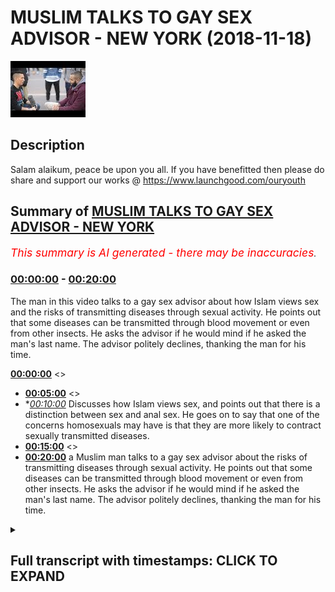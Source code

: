 # MUSLIM TALKS TO GAY SEX ADVISOR - NEW YORK (2018-11-18)

![alt MUSLIM TALKS TO GAY SEX ADVISOR - NEW YORK](KLdjHNGf9XM.jpg "MUSLIM TALKS TO GAY SEX ADVISOR - NEW YORK")

## Description

Salam alaikum, peace be upon you all. If you have benefitted then please do share and support our works @ https://www.launchgood.com/ouryouth

## Summary of [MUSLIM TALKS TO GAY SEX ADVISOR - NEW YORK](https://www.youtube.com/watch?v=KLdjHNGf9XM)


*<span style="color:red; font-size:125%">This summary is AI generated - there may be inaccuracies</span>. [](/)*

### [00:00:00](https://www.youtube.com/watch?v=KLdjHNGf9XM&t=0) - [00:20:00](https://www.youtube.com/watch?v=KLdjHNGf9XM&t=1200)

The man in this video talks to a gay sex advisor about how Islam views sex and the risks of transmitting diseases through sexual activity. He points out that some diseases can be transmitted through blood movement or even from other insects. He asks the advisor if he would mind if he asked the man's last name. The advisor politely declines, thanking the man for his time.

**[00:00:00](https://www.youtube.com/watch?v=KLdjHNGf9XM&t=0)** <>
* **[00:05:00](https://www.youtube.com/watch?v=KLdjHNGf9XM&t=300)** <>
* **[00:10:00](https://www.youtube.com/watch?v=KLdjHNGf9XM&t=600)* Discusses how Islam views sex, and points out that there is a distinction between sex and anal sex. He goes on to say that one of the concerns homosexuals may have is that they are more likely to contract sexually transmitted diseases.
* **[00:15:00](https://www.youtube.com/watch?v=KLdjHNGf9XM&t=900)** <>
* **[00:20:00](https://www.youtube.com/watch?v=KLdjHNGf9XM&t=1200)**  a Muslim man talks to a gay sex advisor about the risks of transmitting diseases through sexual activity. He points out that some diseases can be transmitted through blood movement or even from other insects. He asks the advisor if he would mind if he asked the man's last name. The advisor politely declines, thanking the man for his time.

<details><summary><h2>Full transcript with timestamps: CLICK TO EXPAND</h2></summary>

[0:00:11](https://youtu.be/KLdjHNGf9XM?t=11) you're ready  
[0:00:15](https://youtu.be/KLdjHNGf9XM?t=15) jacket he's going to a crisis you can  
[0:00:25](https://youtu.be/KLdjHNGf9XM?t=25) change much closer possibly changes  
[0:00:27](https://youtu.be/KLdjHNGf9XM?t=27) around  
[0:00:37](https://youtu.be/KLdjHNGf9XM?t=37) you know I questions everything from  
[0:00:39](https://youtu.be/KLdjHNGf9XM?t=39) Instagram  
[0:00:43](https://youtu.be/KLdjHNGf9XM?t=43) you're dealing with everything what are  
[0:00:45](https://youtu.be/KLdjHNGf9XM?t=45) okay let me ask you a question what  
[0:00:47](https://youtu.be/KLdjHNGf9XM?t=47) other like let's say the most common  
[0:00:49](https://youtu.be/KLdjHNGf9XM?t=49) problems your ear face as well as to the  
[0:00:52](https://youtu.be/KLdjHNGf9XM?t=52) issues that you use societal issues that  
[0:00:54](https://youtu.be/KLdjHNGf9XM?t=54) you keep like I keep coming up say you  
[0:01:02](https://youtu.be/KLdjHNGf9XM?t=62) know boil it down to the VFD I would say  
[0:01:04](https://youtu.be/KLdjHNGf9XM?t=64) people are not trusting their instincts  
[0:01:17](https://youtu.be/KLdjHNGf9XM?t=77) what do you mean by that can you give me  
[0:01:43](https://youtu.be/KLdjHNGf9XM?t=103) like more like a case study so you're  
[0:01:44](https://youtu.be/KLdjHNGf9XM?t=104) saying people are maybe they're not  
[0:01:45](https://youtu.be/KLdjHNGf9XM?t=105) aware or they're not confident in  
[0:01:47](https://youtu.be/KLdjHNGf9XM?t=107) themselves or what is it exactly they're  
[0:01:48](https://youtu.be/KLdjHNGf9XM?t=108) being told by multiple sources that what  
[0:01:50](https://youtu.be/KLdjHNGf9XM?t=110) have been one of our  
[0:01:58](https://youtu.be/KLdjHNGf9XM?t=118) challenges that people tell us our  
[0:02:01](https://youtu.be/KLdjHNGf9XM?t=121) supposed to be about sex for our bodies  
[0:02:04](https://youtu.be/KLdjHNGf9XM?t=124) okay  
[0:02:07](https://youtu.be/KLdjHNGf9XM?t=127) feel and we quickly believe that at age  
[0:02:10](https://youtu.be/KLdjHNGf9XM?t=130) 3 or 4 or 5 or 15 or 30  
[0:02:14](https://youtu.be/KLdjHNGf9XM?t=134) and it's hard to shake that so you might  
[0:02:16](https://youtu.be/KLdjHNGf9XM?t=136) have an instinct like I just want to  
[0:02:19](https://youtu.be/KLdjHNGf9XM?t=139) masturbate and that might be your thing  
[0:02:24](https://youtu.be/KLdjHNGf9XM?t=144) you should also be wanting to get  
[0:02:26](https://youtu.be/KLdjHNGf9XM?t=146) married to this type of person and we  
[0:02:28](https://youtu.be/KLdjHNGf9XM?t=148) having this type of sex with them and  
[0:02:30](https://youtu.be/KLdjHNGf9XM?t=150) once a week what spice a week but you  
[0:02:31](https://youtu.be/KLdjHNGf9XM?t=151) might be thinking I just want to it  
[0:02:33](https://youtu.be/KLdjHNGf9XM?t=153) whatever maybe you have your own beliefs  
[0:02:36](https://youtu.be/KLdjHNGf9XM?t=156) about what works for you is pornography  
[0:02:38](https://youtu.be/KLdjHNGf9XM?t=158) a big theme here in your work because is  
[0:02:41](https://youtu.be/KLdjHNGf9XM?t=161) it not so people certainly use doesn't  
[0:02:47](https://youtu.be/KLdjHNGf9XM?t=167) come out and but I think that usually  
[0:02:49](https://youtu.be/KLdjHNGf9XM?t=169) people have more questions around  
[0:02:51](https://youtu.be/KLdjHNGf9XM?t=171) interpersonal and Orin is usually not  
[0:02:56](https://youtu.be/KLdjHNGf9XM?t=176) into personal it born is in some way  
[0:02:59](https://youtu.be/KLdjHNGf9XM?t=179) interpersonal it's more the  
[0:03:00](https://youtu.be/KLdjHNGf9XM?t=180) interpersonal reaction where someone's  
[0:03:01](https://youtu.be/KLdjHNGf9XM?t=181) yeah  
[0:03:03](https://youtu.be/KLdjHNGf9XM?t=183) coming up against what if I ask you a  
[0:03:07](https://youtu.be/KLdjHNGf9XM?t=187) question do you find that there's a in  
[0:03:10](https://youtu.be/KLdjHNGf9XM?t=190) terms of males and females age groups  
[0:03:12](https://youtu.be/KLdjHNGf9XM?t=192) different demographics who seems to be  
[0:03:16](https://youtu.be/KLdjHNGf9XM?t=196) like let's say for example tense exhibit  
[0:03:18](https://youtu.be/KLdjHNGf9XM?t=198) than most insecurities or problems or  
[0:03:20](https://youtu.be/KLdjHNGf9XM?t=200) comments are there any specific classes  
[0:03:24](https://youtu.be/KLdjHNGf9XM?t=204) of people that you can say okay these  
[0:03:25](https://youtu.be/KLdjHNGf9XM?t=205) individuals keep coming up to think  
[0:03:34](https://youtu.be/KLdjHNGf9XM?t=214) about their sexuality or their gender or  
[0:03:36](https://youtu.be/KLdjHNGf9XM?t=216) their sexual expression or gender  
[0:03:38](https://youtu.be/KLdjHNGf9XM?t=218) identity yeah  
[0:03:43](https://youtu.be/KLdjHNGf9XM?t=223) theyõre we don't have  
[0:03:45](https://youtu.be/KLdjHNGf9XM?t=225) talking about but they have been dealing  
[0:03:48](https://youtu.be/KLdjHNGf9XM?t=228) with the front and center and sort of  
[0:03:49](https://youtu.be/KLdjHNGf9XM?t=229) being balanced  
[0:03:50](https://youtu.be/KLdjHNGf9XM?t=230) fivesome all around it  
[0:03:52](https://youtu.be/KLdjHNGf9XM?t=232) so in a lot of ways are people who are  
[0:03:54](https://youtu.be/KLdjHNGf9XM?t=234) queer or gender non-conforming or  
[0:03:57](https://youtu.be/KLdjHNGf9XM?t=237) transgender a lot of ways we regularly  
[0:04:04](https://youtu.be/KLdjHNGf9XM?t=244) challenge from family and other folks in  
[0:04:07](https://youtu.be/KLdjHNGf9XM?t=247) the world  
[0:04:09](https://youtu.be/KLdjHNGf9XM?t=249) challenged ourselves but that said I  
[0:04:13](https://youtu.be/KLdjHNGf9XM?t=253) really feel like one of the  
[0:04:15](https://youtu.be/KLdjHNGf9XM?t=255) misconceptions is that  
[0:04:18](https://youtu.be/KLdjHNGf9XM?t=258) different genders are extremely  
[0:04:19](https://youtu.be/KLdjHNGf9XM?t=259) different  
[0:04:22](https://youtu.be/KLdjHNGf9XM?t=262) research my stuff so there are tons of  
[0:04:28](https://youtu.be/KLdjHNGf9XM?t=268) I'm in you know  
[0:04:33](https://youtu.be/KLdjHNGf9XM?t=273) what kind of things today I mean you  
[0:04:35](https://youtu.be/KLdjHNGf9XM?t=275) talked about for example homosexual  
[0:04:37](https://youtu.be/KLdjHNGf9XM?t=277) community right are the challenges faced  
[0:04:39](https://youtu.be/KLdjHNGf9XM?t=279) by the homosexual community different  
[0:04:42](https://youtu.be/KLdjHNGf9XM?t=282) from those faced by straight people for  
[0:04:45](https://youtu.be/KLdjHNGf9XM?t=285) example what kind of challenge what are  
[0:04:46](https://youtu.be/KLdjHNGf9XM?t=286) the differences similarities in  
[0:04:47](https://youtu.be/KLdjHNGf9XM?t=287) differences between the two committees  
[0:04:52](https://youtu.be/KLdjHNGf9XM?t=292) but in other words there is not right so  
[0:04:55](https://youtu.be/KLdjHNGf9XM?t=295) everyone is dealing not everyone many  
[0:04:57](https://youtu.be/KLdjHNGf9XM?t=297) people are dealing with the nice thing  
[0:05:01](https://youtu.be/KLdjHNGf9XM?t=301) is that is that big theme then social me  
[0:05:04](https://youtu.be/KLdjHNGf9XM?t=304) is that something which I wouldn't even  
[0:05:06](https://youtu.be/KLdjHNGf9XM?t=306) say no okay as an example of I okay so  
[0:05:12](https://youtu.be/KLdjHNGf9XM?t=312) people regardless into sexual  
[0:05:14](https://youtu.be/KLdjHNGf9XM?t=314) orientation yes  
[0:05:17](https://youtu.be/KLdjHNGf9XM?t=317) you know we're dealing with similar  
[0:05:18](https://youtu.be/KLdjHNGf9XM?t=318) things sometimes the overal are straight  
[0:05:21](https://youtu.be/KLdjHNGf9XM?t=321) maybe we are dealing with you know  
[0:05:23](https://youtu.be/KLdjHNGf9XM?t=323) feeling like they can experiment less  
[0:05:24](https://youtu.be/KLdjHNGf9XM?t=324) sexually we're  
[0:05:27](https://youtu.be/KLdjHNGf9XM?t=327) are given in some regards people want  
[0:05:31](https://youtu.be/KLdjHNGf9XM?t=331) permission around being more exploratory  
[0:05:34](https://youtu.be/KLdjHNGf9XM?t=334) I was out of thought started to deject I  
[0:05:36](https://youtu.be/KLdjHNGf9XM?t=336) mean just for a simple biological  
[0:05:39](https://youtu.be/KLdjHNGf9XM?t=339) perspective that would not be the case  
[0:05:41](https://youtu.be/KLdjHNGf9XM?t=341) in the sense that obviously a man and a  
[0:05:43](https://youtu.be/KLdjHNGf9XM?t=343) man can't do as much as a man and a  
[0:05:45](https://youtu.be/KLdjHNGf9XM?t=345) woman can do I mean just by virtue of  
[0:05:50](https://youtu.be/KLdjHNGf9XM?t=350) the fact that there's more  
[0:05:52](https://youtu.be/KLdjHNGf9XM?t=352) I mean there are differentiated entry  
[0:05:54](https://youtu.be/KLdjHNGf9XM?t=354) point alike it's not right I mean I I'd  
[0:06:03](https://youtu.be/KLdjHNGf9XM?t=363) see it under present differently  
[0:06:07](https://youtu.be/KLdjHNGf9XM?t=367) you see it this way yeah you know if  
[0:06:10](https://youtu.be/KLdjHNGf9XM?t=370) because if sex is more than in this  
[0:06:13](https://youtu.be/KLdjHNGf9XM?t=373) invention or canal or a penis and anus  
[0:06:15](https://youtu.be/KLdjHNGf9XM?t=375) or penis and throat or whatever baby  
[0:06:17](https://youtu.be/KLdjHNGf9XM?t=377) right or because people are sexual and  
[0:06:22](https://youtu.be/KLdjHNGf9XM?t=382) soon  
[0:06:23](https://youtu.be/KLdjHNGf9XM?t=383) for example two people looking at the  
[0:06:26](https://youtu.be/KLdjHNGf9XM?t=386) same computer screen  
[0:06:28](https://youtu.be/KLdjHNGf9XM?t=388) would you consider that sex if they  
[0:06:30](https://youtu.be/KLdjHNGf9XM?t=390) masturbate into the same computer screen  
[0:06:32](https://youtu.be/KLdjHNGf9XM?t=392) if they want to cause sex that's better  
[0:06:34](https://youtu.be/KLdjHNGf9XM?t=394) okay so how would you define things well  
[0:06:38](https://youtu.be/KLdjHNGf9XM?t=398) so sex is a complicated word because it  
[0:06:40](https://youtu.be/KLdjHNGf9XM?t=400) has different meanings in terms of  
[0:06:43](https://youtu.be/KLdjHNGf9XM?t=403) characteristics okay and then there are  
[0:06:44](https://youtu.be/KLdjHNGf9XM?t=404) things that people do that are sexual  
[0:06:46](https://youtu.be/KLdjHNGf9XM?t=406) with each other that people may consider  
[0:06:48](https://youtu.be/KLdjHNGf9XM?t=408) sex people making solo sex or  
[0:06:50](https://youtu.be/KLdjHNGf9XM?t=410) masturbation sex I like to really let  
[0:06:52](https://youtu.be/KLdjHNGf9XM?t=412) people make those  
[0:06:54](https://youtu.be/KLdjHNGf9XM?t=414) quite possible this yourself you quite  
[0:06:57](https://youtu.be/KLdjHNGf9XM?t=417) postmodernist i know he you think  
[0:06:59](https://youtu.be/KLdjHNGf9XM?t=419) outside the box in a sense yeah I liked  
[0:07:02](https://youtu.be/KLdjHNGf9XM?t=422) it I just noticed that as I said one of  
[0:07:07](https://youtu.be/KLdjHNGf9XM?t=427) the biggest issues that I see  
[0:07:09](https://youtu.be/KLdjHNGf9XM?t=429) scripts are some ways to be sexually and  
[0:07:12](https://youtu.be/KLdjHNGf9XM?t=432) I don't yeah if I  
[0:07:15](https://youtu.be/KLdjHNGf9XM?t=435) you know suggesting that somebody really  
[0:07:18](https://youtu.be/KLdjHNGf9XM?t=438) should I mean there must be prominent  
[0:07:21](https://youtu.be/KLdjHNGf9XM?t=441) that you put in place I mean how would  
[0:07:23](https://youtu.be/KLdjHNGf9XM?t=443) you feel about be Kelly for example  
[0:07:25](https://youtu.be/KLdjHNGf9XM?t=445) questions so you'll notice if you study  
[0:07:28](https://youtu.be/KLdjHNGf9XM?t=448) is really taboo topics right you know  
[0:07:32](https://youtu.be/KLdjHNGf9XM?t=452) things that we this is a true der in the  
[0:07:39](https://youtu.be/KLdjHNGf9XM?t=459) u.s. there are some states which allow  
[0:07:41](https://youtu.be/KLdjHNGf9XM?t=461) this jelly study or even if you just  
[0:07:50](https://youtu.be/KLdjHNGf9XM?t=470) look at twenty eighteen persistent on  
[0:07:51](https://youtu.be/KLdjHNGf9XM?t=471) each hand yes  
[0:07:55](https://youtu.be/KLdjHNGf9XM?t=475) not yet fortunately a lot of people  
[0:07:59](https://youtu.be/KLdjHNGf9XM?t=479) that were trending towards greater  
[0:08:01](https://youtu.be/KLdjHNGf9XM?t=481) conscious actions so in that sense you  
[0:08:04](https://youtu.be/KLdjHNGf9XM?t=484) know one of the  
[0:08:07](https://youtu.be/KLdjHNGf9XM?t=487) at least his consent  
[0:08:10](https://youtu.be/KLdjHNGf9XM?t=490) about nonhumans living being  
[0:08:15](https://youtu.be/KLdjHNGf9XM?t=495) instead of non yeah what's your view on  
[0:08:17](https://youtu.be/KLdjHNGf9XM?t=497) that well one of the things among others  
[0:08:20](https://youtu.be/KLdjHNGf9XM?t=500) that we often talk about is  
[0:08:26](https://youtu.be/KLdjHNGf9XM?t=506) not some  
[0:08:28](https://youtu.be/KLdjHNGf9XM?t=508) with nonhumans here  
[0:08:30](https://youtu.be/KLdjHNGf9XM?t=510) [Music]  
[0:08:35](https://youtu.be/KLdjHNGf9XM?t=515) it does come up and it comes up a lot  
[0:08:37](https://youtu.be/KLdjHNGf9XM?t=517) does it really so what what kind of  
[0:08:38](https://youtu.be/KLdjHNGf9XM?t=518) countries does it come up in come that's  
[0:08:39](https://youtu.be/KLdjHNGf9XM?t=519) quite well I usually might like to not  
[0:08:41](https://youtu.be/KLdjHNGf9XM?t=521) name certain countries okay about which  
[0:08:44](https://youtu.be/KLdjHNGf9XM?t=524) countries nope / yeah maybe Neil he  
[0:08:50](https://youtu.be/KLdjHNGf9XM?t=530) wants to know I mean you know I would  
[0:08:54](https://youtu.be/KLdjHNGf9XM?t=534) say if we were you know the cameras were  
[0:08:55](https://youtu.be/KLdjHNGf9XM?t=535) near what not I would but I just like my  
[0:08:57](https://youtu.be/KLdjHNGf9XM?t=537) I understand you don't incite anything  
[0:09:00](https://youtu.be/KLdjHNGf9XM?t=540) yeah yeah yeah no no problem  
[0:09:03](https://youtu.be/KLdjHNGf9XM?t=543) yeah yeah it comes up this is this is  
[0:09:08](https://youtu.be/KLdjHNGf9XM?t=548) the thing this is the question like for  
[0:09:12](https://youtu.be/KLdjHNGf9XM?t=552) my paradigm choose do you have a  
[0:09:15](https://youtu.be/KLdjHNGf9XM?t=555) question because I know it's obvious I'm  
[0:09:17](https://youtu.be/KLdjHNGf9XM?t=557) a Muslim right I'm a believer of  
[0:09:19](https://youtu.be/KLdjHNGf9XM?t=559) scripture scripture list if you like  
[0:09:20](https://youtu.be/KLdjHNGf9XM?t=560) traditionalist and it's not just Muslims  
[0:09:22](https://youtu.be/KLdjHNGf9XM?t=562) that have parameters that are finally  
[0:09:25](https://youtu.be/KLdjHNGf9XM?t=565) all very much defined by Scriptures it's  
[0:09:28](https://youtu.be/KLdjHNGf9XM?t=568) also Christian Jews all sort of  
[0:09:30](https://youtu.be/KLdjHNGf9XM?t=570) different like you were talking about  
[0:09:31](https://youtu.be/KLdjHNGf9XM?t=571) kind of I think you applied it in some  
[0:09:32](https://youtu.be/KLdjHNGf9XM?t=572) of what you were saying so obviously for  
[0:09:34](https://youtu.be/KLdjHNGf9XM?t=574) us it's a matter of looking at the text  
[0:09:36](https://youtu.be/KLdjHNGf9XM?t=576) and seeing okay well this is in  
[0:09:38](https://youtu.be/KLdjHNGf9XM?t=578) accordance with God's will and it isn't  
[0:09:40](https://youtu.be/KLdjHNGf9XM?t=580) according to protocol so it's very much  
[0:09:41](https://youtu.be/KLdjHNGf9XM?t=581) divine command theory if you like you  
[0:09:43](https://youtu.be/KLdjHNGf9XM?t=583) know you believe that the authority goes  
[0:09:45](https://youtu.be/KLdjHNGf9XM?t=585) to the text and therefore  
[0:09:46](https://youtu.be/KLdjHNGf9XM?t=586) we act in accordance to it right so it's  
[0:09:49](https://youtu.be/KLdjHNGf9XM?t=589) much more rigid if you like it's these  
[0:09:51](https://youtu.be/KLdjHNGf9XM?t=591) are the parameters right you can't go  
[0:09:53](https://youtu.be/KLdjHNGf9XM?t=593) for for example homosexuality and Islam  
[0:09:55](https://youtu.be/KLdjHNGf9XM?t=595) is not permissible you know obviously  
[0:09:58](https://youtu.be/KLdjHNGf9XM?t=598) Judaism in Australia it's not  
[0:10:00](https://youtu.be/KLdjHNGf9XM?t=600) permissible you can't have sex with  
[0:10:01](https://youtu.be/KLdjHNGf9XM?t=601) another man or a woman having sex with  
[0:10:05](https://youtu.be/KLdjHNGf9XM?t=605) another woman in fact  
[0:10:06](https://youtu.be/KLdjHNGf9XM?t=606) Islam wouldn't define a woman you know a  
[0:10:10](https://youtu.be/KLdjHNGf9XM?t=610) pleasure in another woman has even sex  
[0:10:12](https://youtu.be/KLdjHNGf9XM?t=612) frankly right because because we this  
[0:10:14](https://youtu.be/KLdjHNGf9XM?t=614) there's very key definitions for  
[0:10:17](https://youtu.be/KLdjHNGf9XM?t=617) instance sex would be seen as either  
[0:10:20](https://youtu.be/KLdjHNGf9XM?t=620) penetration from a vagina in a Varnado  
[0:10:23](https://youtu.be/KLdjHNGf9XM?t=623) sense all analysis these two things  
[0:10:25](https://youtu.be/KLdjHNGf9XM?t=625) would be  
[0:10:26](https://youtu.be/KLdjHNGf9XM?t=626) as a section Islam that wouldn't be seen  
[0:10:30](https://youtu.be/KLdjHNGf9XM?t=630) as sex enough would not it's something  
[0:10:34](https://youtu.be/KLdjHNGf9XM?t=634) extra something else but it's not sex in  
[0:10:37](https://youtu.be/KLdjHNGf9XM?t=637) the in the in the scripture in a strict  
[0:10:40](https://youtu.be/KLdjHNGf9XM?t=640) scriptural sense so yeah so from that  
[0:10:44](https://youtu.be/KLdjHNGf9XM?t=644) perspective we have very strict  
[0:10:46](https://youtu.be/KLdjHNGf9XM?t=646) guidelines and things like that but it  
[0:10:49](https://youtu.be/KLdjHNGf9XM?t=649) always but it is a no sex is not allowed  
[0:10:51](https://youtu.be/KLdjHNGf9XM?t=651) in Islam quite it's considered sex yeah  
[0:10:54](https://youtu.be/KLdjHNGf9XM?t=654) just sorry thank you for the  
[0:10:56](https://youtu.be/KLdjHNGf9XM?t=656) clarification it's not allowed whether  
[0:10:58](https://youtu.be/KLdjHNGf9XM?t=658) it's from man to man or man to woman by  
[0:11:00](https://youtu.be/KLdjHNGf9XM?t=660) a woman  
[0:11:02](https://youtu.be/KLdjHNGf9XM?t=662) now lesson won't remember that's not  
[0:11:04](https://youtu.be/KLdjHNGf9XM?t=664) what's the wrath that's very possible  
[0:11:05](https://youtu.be/KLdjHNGf9XM?t=665) happens all the time actually it's  
[0:11:07](https://youtu.be/KLdjHNGf9XM?t=667) actually I'm saying that in a lot of  
[0:11:10](https://youtu.be/KLdjHNGf9XM?t=670) those sex shops here it's one of the  
[0:11:12](https://youtu.be/KLdjHNGf9XM?t=672) most common classes that we teach about  
[0:11:15](https://youtu.be/KLdjHNGf9XM?t=675) golf  
[0:11:16](https://youtu.be/KLdjHNGf9XM?t=676) so women having anal sex with men  
[0:11:20](https://youtu.be/KLdjHNGf9XM?t=680) Bhavana t monster it's a bit unusual it  
[0:11:23](https://youtu.be/KLdjHNGf9XM?t=683) doesn't undermine lesbianism in a sense  
[0:11:25](https://youtu.be/KLdjHNGf9XM?t=685) right because if a woman is strapping on  
[0:11:27](https://youtu.be/KLdjHNGf9XM?t=687) sorry to say why she's doing that then  
[0:11:32](https://youtu.be/KLdjHNGf9XM?t=692) it doesn't that kind of in a sense under  
[0:11:34](https://youtu.be/KLdjHNGf9XM?t=694) - sexual lesbian at least like because  
[0:11:36](https://youtu.be/KLdjHNGf9XM?t=696) sexual lesbians do lashes you know kind  
[0:11:39](https://youtu.be/KLdjHNGf9XM?t=699) of being attracted to the female organs  
[0:11:42](https://youtu.be/KLdjHNGf9XM?t=702) in a post office even to male sexual  
[0:11:44](https://youtu.be/KLdjHNGf9XM?t=704) things but if you're if you're trying to  
[0:11:46](https://youtu.be/KLdjHNGf9XM?t=706) emulate no sexual organs and it would  
[0:11:48](https://youtu.be/KLdjHNGf9XM?t=708) kind of in price on how that you're  
[0:11:50](https://youtu.be/KLdjHNGf9XM?t=710) sexually attracted to them so maybe that  
[0:11:52](https://youtu.be/KLdjHNGf9XM?t=712) women that do that shouldn't they be  
[0:11:54](https://youtu.be/KLdjHNGf9XM?t=714) accused of some kind of bisexual that  
[0:11:56](https://youtu.be/KLdjHNGf9XM?t=716) way refusing it is it not it's not  
[0:11:58](https://youtu.be/KLdjHNGf9XM?t=718) viewable into available  
[0:12:09](https://youtu.be/KLdjHNGf9XM?t=729) I've been somewhere that the shape of a  
[0:12:11](https://youtu.be/KLdjHNGf9XM?t=731) penis there's a lot of you know I think  
[0:12:17](https://youtu.be/KLdjHNGf9XM?t=737) maybe assumptions and it built into that  
[0:12:19](https://youtu.be/KLdjHNGf9XM?t=739) and so what's your view on here's the  
[0:12:22](https://youtu.be/KLdjHNGf9XM?t=742) thing right anus has a gang of nerve  
[0:12:25](https://youtu.be/KLdjHNGf9XM?t=745) endings okay and so the [ __ ] me off  
[0:12:30](https://youtu.be/KLdjHNGf9XM?t=750) right the anus is a sensitive area  
[0:12:37](https://youtu.be/KLdjHNGf9XM?t=757) other people breaking so whether good  
[0:12:40](https://youtu.be/KLdjHNGf9XM?t=760) so another partner a partner who's male  
[0:12:45](https://youtu.be/KLdjHNGf9XM?t=765) transgender a person it's a partner who  
[0:12:47](https://youtu.be/KLdjHNGf9XM?t=767) they can't see and they don't know it's  
[0:12:49](https://youtu.be/KLdjHNGf9XM?t=769) a severe and woman are transgender  
[0:12:51](https://youtu.be/KLdjHNGf9XM?t=771) person stimulating my anus their anus  
[0:12:55](https://youtu.be/KLdjHNGf9XM?t=775) you can also question and this is  
[0:12:58](https://youtu.be/KLdjHNGf9XM?t=778) because I was looking at some reports  
[0:13:00](https://youtu.be/KLdjHNGf9XM?t=780) you useful for the UN is no so I was  
[0:13:03](https://youtu.be/KLdjHNGf9XM?t=783) looking at some report from the World  
[0:13:04](https://youtu.be/KLdjHNGf9XM?t=784) Health Organization and also we've got  
[0:13:07](https://youtu.be/KLdjHNGf9XM?t=787) in the UK cuz I'm from the UK probably  
[0:13:08](https://youtu.be/KLdjHNGf9XM?t=788) together Maxim right we've got some  
[0:13:11](https://youtu.be/KLdjHNGf9XM?t=791) reports written by the NHS acceptor and  
[0:13:14](https://youtu.be/KLdjHNGf9XM?t=794) what seems to be a common thing that is  
[0:13:16](https://youtu.be/KLdjHNGf9XM?t=796) said and we're not saying that  
[0:13:18](https://youtu.be/KLdjHNGf9XM?t=798) correlation equals causation any of that  
[0:13:19](https://youtu.be/KLdjHNGf9XM?t=799) but we're saying that one thing which is  
[0:13:21](https://youtu.be/KLdjHNGf9XM?t=801) commonly said about homosexuals they  
[0:13:23](https://youtu.be/KLdjHNGf9XM?t=803) they have a higher propensity to  
[0:13:27](https://youtu.be/KLdjHNGf9XM?t=807) sexually transmitted diseases in fact  
[0:13:29](https://youtu.be/KLdjHNGf9XM?t=809) there's some like the wh old since it's  
[0:13:31](https://youtu.be/KLdjHNGf9XM?t=811) like 13 times more likely to contract  
[0:13:33](https://youtu.be/KLdjHNGf9XM?t=813) aid 13 times more likely to contract  
[0:13:35](https://youtu.be/KLdjHNGf9XM?t=815) gonorrhea or whatever it may be right so  
[0:13:39](https://youtu.be/KLdjHNGf9XM?t=819) I guess what I'm asking is if we're if  
[0:13:42](https://youtu.be/KLdjHNGf9XM?t=822) we're doing the social analysis here of  
[0:13:44](https://youtu.be/KLdjHNGf9XM?t=824) of homosexual type sex or anal sex not  
[0:13:49](https://youtu.be/KLdjHNGf9XM?t=829) even just a man and a man to be a man a  
[0:13:50](https://youtu.be/KLdjHNGf9XM?t=830) woman even if we don't you know sex or  
[0:13:55](https://youtu.be/KLdjHNGf9XM?t=835) I'm calling I'm calling an anal sex for  
[0:13:58](https://youtu.be/KLdjHNGf9XM?t=838) now yeah but also specifically because  
[0:14:00](https://youtu.be/KLdjHNGf9XM?t=840) all statistics are specified from  
[0:14:02](https://youtu.be/KLdjHNGf9XM?t=842) sexuals right ok so those 2 to 6 times  
[0:14:06](https://youtu.be/KLdjHNGf9XM?t=846) just McCrory there's not about anal sex  
[0:14:08](https://youtu.be/KLdjHNGf9XM?t=848) about homosexuals yeah so could there be  
[0:14:11](https://youtu.be/KLdjHNGf9XM?t=851) a case that homosexual sex if we're  
[0:14:15](https://youtu.be/KLdjHNGf9XM?t=855) looking at a kind of an aggregate of  
[0:14:16](https://youtu.be/KLdjHNGf9XM?t=856) social pros and cons could be more  
[0:14:21](https://youtu.be/KLdjHNGf9XM?t=861) harmful than is producer but he just  
[0:14:36](https://youtu.be/KLdjHNGf9XM?t=876) won't face any sex this point of  
[0:14:38](https://youtu.be/KLdjHNGf9XM?t=878) homosexuals having more likelihood of  
[0:14:40](https://youtu.be/KLdjHNGf9XM?t=880) you see contracting those diseases is  
[0:14:44](https://youtu.be/KLdjHNGf9XM?t=884) that is that concern for it within  
[0:14:46](https://youtu.be/KLdjHNGf9XM?t=886) homosexual circles or  
[0:14:53](https://youtu.be/KLdjHNGf9XM?t=893) so yes I think that one of the things  
[0:14:55](https://youtu.be/KLdjHNGf9XM?t=895) that would be beneficial is to just  
[0:14:58](https://youtu.be/KLdjHNGf9XM?t=898) broaden our understanding of sex so  
[0:15:01](https://youtu.be/KLdjHNGf9XM?t=901) there's  
[0:15:01](https://youtu.be/KLdjHNGf9XM?t=901) hey sex is not homosexual sex there are  
[0:15:05](https://youtu.be/KLdjHNGf9XM?t=905) people who get together and do things  
[0:15:07](https://youtu.be/KLdjHNGf9XM?t=907) with their bodies that may  
[0:15:10](https://youtu.be/KLdjHNGf9XM?t=910) so there's not one type of  
[0:15:14](https://youtu.be/KLdjHNGf9XM?t=914) it's just people just proteins with  
[0:15:16](https://youtu.be/KLdjHNGf9XM?t=916) their bodies I feel good or that maybe  
[0:15:18](https://youtu.be/KLdjHNGf9XM?t=918) build  
[0:15:20](https://youtu.be/KLdjHNGf9XM?t=920) right  
[0:15:23](https://youtu.be/KLdjHNGf9XM?t=923) I guess your question is is when things  
[0:15:27](https://youtu.be/KLdjHNGf9XM?t=927) happen to certain communities are they  
[0:15:28](https://youtu.be/KLdjHNGf9XM?t=928) concerning  
[0:15:30](https://youtu.be/KLdjHNGf9XM?t=930) yeah I mean let's be frank I mean all  
[0:15:33](https://youtu.be/KLdjHNGf9XM?t=933) communities have to be somewhat  
[0:15:34](https://youtu.be/KLdjHNGf9XM?t=934) introspective right in the sense that  
[0:15:37](https://youtu.be/KLdjHNGf9XM?t=937) for example if there are diseases  
[0:15:40](https://youtu.be/KLdjHNGf9XM?t=940) related to certain race groups I don't  
[0:15:42](https://youtu.be/KLdjHNGf9XM?t=942) think it's racist to kind of clarify  
[0:15:44](https://youtu.be/KLdjHNGf9XM?t=944) that for example sub-saharan Africa we  
[0:15:46](https://youtu.be/KLdjHNGf9XM?t=946) have there's more likelihood of there  
[0:15:48](https://youtu.be/KLdjHNGf9XM?t=948) being AIDS it's not I'm not saying it's  
[0:15:49](https://youtu.be/KLdjHNGf9XM?t=949) for racial reason but when we start to  
[0:15:52](https://youtu.be/KLdjHNGf9XM?t=952) kind of look at these things objectively  
[0:15:54](https://youtu.be/KLdjHNGf9XM?t=954) scientifically if you like right you  
[0:15:56](https://youtu.be/KLdjHNGf9XM?t=956) know science can be very useful in these  
[0:15:58](https://youtu.be/KLdjHNGf9XM?t=958) things right all I'm asking is that if  
[0:16:01](https://youtu.be/KLdjHNGf9XM?t=961) if there is a spread of disease which is  
[0:16:03](https://youtu.be/KLdjHNGf9XM?t=963) exacerbated in a certain community  
[0:16:05](https://youtu.be/KLdjHNGf9XM?t=965) doesn't it make sense to question the  
[0:16:08](https://youtu.be/KLdjHNGf9XM?t=968) reasoning for that disease yeah so so  
[0:16:11](https://youtu.be/KLdjHNGf9XM?t=971) from that perspective going back to  
[0:16:13](https://youtu.be/KLdjHNGf9XM?t=973) because I think the paradigm you're  
[0:16:14](https://youtu.be/KLdjHNGf9XM?t=974) working from is so long as it feels good  
[0:16:15](https://youtu.be/KLdjHNGf9XM?t=975) it's it's okay it's permissible so long  
[0:16:22](https://youtu.be/KLdjHNGf9XM?t=982) as this consent and it feels good I mean  
[0:16:23](https://youtu.be/KLdjHNGf9XM?t=983) no one's maybe harming each other  
[0:16:25](https://youtu.be/KLdjHNGf9XM?t=985) ya know rape or anything like that right  
[0:16:28](https://youtu.be/KLdjHNGf9XM?t=988) so if that's kind of like a liberal  
[0:16:30](https://youtu.be/KLdjHNGf9XM?t=990) opposition  
[0:16:33](https://youtu.be/KLdjHNGf9XM?t=993) why not  
[0:16:40](https://youtu.be/KLdjHNGf9XM?t=1000) yeah I would I would consider a liberal  
[0:16:42](https://youtu.be/KLdjHNGf9XM?t=1002) only because it conforms to  
[0:16:44](https://youtu.be/KLdjHNGf9XM?t=1004) philosophical liberalism right so yeah  
[0:16:46](https://youtu.be/KLdjHNGf9XM?t=1006) so in the sense that you know you can do  
[0:16:48](https://youtu.be/KLdjHNGf9XM?t=1008) everyone so long as you don't harm  
[0:16:49](https://youtu.be/KLdjHNGf9XM?t=1009) anyone else right so but here what  
[0:16:52](https://youtu.be/KLdjHNGf9XM?t=1012) Antoine ask me more specifically is if  
[0:16:54](https://youtu.be/KLdjHNGf9XM?t=1014) we can identify a social harm ha yeah a  
[0:17:00](https://youtu.be/KLdjHNGf9XM?t=1020) social harm which might not be direct  
[0:17:02](https://youtu.be/KLdjHNGf9XM?t=1022) what might be indirect right I might be  
[0:17:07](https://youtu.be/KLdjHNGf9XM?t=1027) identified when looking at a broad scale  
[0:17:11](https://youtu.be/KLdjHNGf9XM?t=1031) kind of time period so isn't it isn't it  
[0:17:17](https://youtu.be/KLdjHNGf9XM?t=1037) important for us to kind of question the  
[0:17:19](https://youtu.be/KLdjHNGf9XM?t=1039) reasons why this is happening in a  
[0:17:25](https://youtu.be/KLdjHNGf9XM?t=1045) nutshell if we know that the spread of  
[0:17:28](https://youtu.be/KLdjHNGf9XM?t=1048) diseases is exacerbated yes  
[0:17:31](https://youtu.be/KLdjHNGf9XM?t=1051) if the certain kind of sexual experiment  
[0:17:33](https://youtu.be/KLdjHNGf9XM?t=1053) is done between men and men anal sex  
[0:17:37](https://youtu.be/KLdjHNGf9XM?t=1057) shouldn't be questioned having sex in  
[0:17:40](https://youtu.be/KLdjHNGf9XM?t=1060) this way  
[0:17:46](https://youtu.be/KLdjHNGf9XM?t=1066) okay let me put it this way what are you  
[0:17:50](https://youtu.be/KLdjHNGf9XM?t=1070) trying to convince me of that or use do  
[0:17:52](https://youtu.be/KLdjHNGf9XM?t=1072) you want to do you want to know my  
[0:17:54](https://youtu.be/KLdjHNGf9XM?t=1074) opinion what's what are you I think it's  
[0:17:58](https://youtu.be/KLdjHNGf9XM?t=1078) a little bit more into baiting I'm just  
[0:18:00](https://youtu.be/KLdjHNGf9XM?t=1080) trying to see usually people sit down  
[0:18:02](https://youtu.be/KLdjHNGf9XM?t=1082) and never questions about someone  
[0:18:03](https://youtu.be/KLdjHNGf9XM?t=1083) they're dating or whatever it is  
[0:18:06](https://youtu.be/KLdjHNGf9XM?t=1086) yes yes I know but I'm trying to make  
[0:18:08](https://youtu.be/KLdjHNGf9XM?t=1088) I'm trying to understand seems like  
[0:18:10](https://youtu.be/KLdjHNGf9XM?t=1090) you're trying to put him in a corner  
[0:18:11](https://youtu.be/KLdjHNGf9XM?t=1091) that's my impression yeah it's true  
[0:18:15](https://youtu.be/KLdjHNGf9XM?t=1095) because that's what you're doing you're  
[0:18:16](https://youtu.be/KLdjHNGf9XM?t=1096) kind of interrogating him you don't have  
[0:18:18](https://youtu.be/KLdjHNGf9XM?t=1098) a specific question I'm fine I will say  
[0:18:27](https://youtu.be/KLdjHNGf9XM?t=1107) this though let's make this your last  
[0:18:29](https://youtu.be/KLdjHNGf9XM?t=1109) push it because I'm going to here to a  
[0:18:30](https://youtu.be/KLdjHNGf9XM?t=1110) five and I like to see a lot of people  
[0:18:31](https://youtu.be/KLdjHNGf9XM?t=1111) so no problem yeah yeah but your last  
[0:18:34](https://youtu.be/KLdjHNGf9XM?t=1114) person yeah so what one wonking eyes  
[0:18:37](https://youtu.be/KLdjHNGf9XM?t=1117) this drug if you deal with person visit  
[0:18:42](https://youtu.be/KLdjHNGf9XM?t=1122) a question or a statement let's start  
[0:18:43](https://youtu.be/KLdjHNGf9XM?t=1123) there question okay my question is  
[0:18:47](https://youtu.be/KLdjHNGf9XM?t=1127) simply  
[0:18:49](https://youtu.be/KLdjHNGf9XM?t=1129) if we can identify that X practice  
[0:18:54](https://youtu.be/KLdjHNGf9XM?t=1134) whoever that practice may be is causing  
[0:18:58](https://youtu.be/KLdjHNGf9XM?t=1138) is having an effect on society which  
[0:19:03](https://youtu.be/KLdjHNGf9XM?t=1143) might be detrimental  
[0:19:07](https://youtu.be/KLdjHNGf9XM?t=1147) shouldn't we question banks practice  
[0:19:09](https://youtu.be/KLdjHNGf9XM?t=1149) sure so you're saying like if men great  
[0:19:12](https://youtu.be/KLdjHNGf9XM?t=1152) women all the time which happens all the  
[0:19:14](https://youtu.be/KLdjHNGf9XM?t=1154) time you're saying simply question men  
[0:19:17](https://youtu.be/KLdjHNGf9XM?t=1157) living  
[0:19:17](https://youtu.be/KLdjHNGf9XM?t=1157) I don't think anyone questions that I  
[0:19:19](https://youtu.be/KLdjHNGf9XM?t=1159) think everyone knows that I think that's  
[0:19:21](https://youtu.be/KLdjHNGf9XM?t=1161) a university accepted at 1-over you're  
[0:19:23](https://youtu.be/KLdjHNGf9XM?t=1163) saying if most people accept up that's a  
[0:19:26](https://youtu.be/KLdjHNGf9XM?t=1166) long thing okay so you're you're so the  
[0:19:30](https://youtu.be/KLdjHNGf9XM?t=1170) question is that people idea has to same  
[0:19:32](https://youtu.be/KLdjHNGf9XM?t=1172) when you just ask  
[0:19:32](https://youtu.be/KLdjHNGf9XM?t=1172) [Music]  
[0:19:34](https://youtu.be/KLdjHNGf9XM?t=1174) let me give an example right you know  
[0:19:36](https://youtu.be/KLdjHNGf9XM?t=1176) you know you know in the UK right you  
[0:19:39](https://youtu.be/KLdjHNGf9XM?t=1179) know smoking cigarettes I don't know  
[0:19:41](https://youtu.be/KLdjHNGf9XM?t=1181) what the rules are here but inside this  
[0:19:42](https://youtu.be/KLdjHNGf9XM?t=1182) is quite a law I don't know if it exists  
[0:19:44](https://youtu.be/KLdjHNGf9XM?t=1184) in this country or not  
[0:19:45](https://youtu.be/KLdjHNGf9XM?t=1185) passive smoke so for example am I going  
[0:19:47](https://youtu.be/KLdjHNGf9XM?t=1187) to the fair we can't smoke in this  
[0:19:49](https://youtu.be/KLdjHNGf9XM?t=1189) inside are you caught in the park isn't  
[0:19:50](https://youtu.be/KLdjHNGf9XM?t=1190) really oh that's interesting  
[0:19:52](https://youtu.be/KLdjHNGf9XM?t=1192) no flash you can smoke outside but you  
[0:19:54](https://youtu.be/KLdjHNGf9XM?t=1194) can't smoke inside yeah so if you go  
[0:19:56](https://youtu.be/KLdjHNGf9XM?t=1196) into a restaurant like Starbucks you  
[0:19:57](https://youtu.be/KLdjHNGf9XM?t=1197) can't smoke inside the thing and the  
[0:19:59](https://youtu.be/KLdjHNGf9XM?t=1199) rationale behind that is well if you do  
[0:20:01](https://youtu.be/KLdjHNGf9XM?t=1201) if you smoke and driving someone else  
[0:20:03](https://youtu.be/KLdjHNGf9XM?t=1203) but when you're having sex  
[0:20:04](https://youtu.be/KLdjHNGf9XM?t=1204) someone is deciding if I have sex with  
[0:20:07](https://youtu.be/KLdjHNGf9XM?t=1207) someone walking by that's me deciding to  
[0:20:09](https://youtu.be/KLdjHNGf9XM?t=1209) have sex with no no no yeah but what I'm  
[0:20:11](https://youtu.be/KLdjHNGf9XM?t=1211) saying is this this is the imagine want  
[0:20:13](https://youtu.be/KLdjHNGf9XM?t=1213) to draw we've specially transmitted  
[0:20:15](https://youtu.be/KLdjHNGf9XM?t=1215) diseases not all of them are transmitted  
[0:20:17](https://youtu.be/KLdjHNGf9XM?t=1217) through sex right it can be through  
[0:20:23](https://youtu.be/KLdjHNGf9XM?t=1223) blood movement or even even gonorrhea or  
[0:20:27](https://youtu.be/KLdjHNGf9XM?t=1227) syphilis a lot of them can be  
[0:20:28](https://youtu.be/KLdjHNGf9XM?t=1228) transferred transferred from other than  
[0:20:30](https://youtu.be/KLdjHNGf9XM?t=1230) sex you can transfer their yeah from so  
[0:20:33](https://youtu.be/KLdjHNGf9XM?t=1233) for example a mother can transfer a in  
[0:20:35](https://youtu.be/KLdjHNGf9XM?t=1235) an area syphilis or many of those  
[0:20:39](https://youtu.be/KLdjHNGf9XM?t=1239) diseases  
[0:20:40](https://youtu.be/KLdjHNGf9XM?t=1240) oh what's that one you got cosa yeah  
[0:20:43](https://youtu.be/KLdjHNGf9XM?t=1243) that's perfect right so that can be  
[0:20:45](https://youtu.be/KLdjHNGf9XM?t=1245) trying that can be transmitted from oven  
[0:20:48](https://youtu.be/KLdjHNGf9XM?t=1248) and sexy sure I'm giving you I'm not  
[0:20:51](https://youtu.be/KLdjHNGf9XM?t=1251) sure I'm not I'm not an expert at this  
[0:20:52](https://youtu.be/KLdjHNGf9XM?t=1252) you are right but let's take aids is an  
[0:20:55](https://youtu.be/KLdjHNGf9XM?t=1255) example yeah it can definitely be  
[0:20:57](https://youtu.be/KLdjHNGf9XM?t=1257) transmitted by okay  
[0:21:00](https://youtu.be/KLdjHNGf9XM?t=1260) is that your I just I just in terms of  
[0:21:02](https://youtu.be/KLdjHNGf9XM?t=1262) time I want you to ask your last for  
[0:21:04](https://youtu.be/KLdjHNGf9XM?t=1264) some really yeah yeah I'm with you on  
[0:21:06](https://youtu.be/KLdjHNGf9XM?t=1266) that box you see what I'm saying yeah  
[0:21:09](https://youtu.be/KLdjHNGf9XM?t=1269) if aids can be transmitted from other  
[0:21:11](https://youtu.be/KLdjHNGf9XM?t=1271) insects yeah yeah I say for example we  
[0:21:13](https://youtu.be/KLdjHNGf9XM?t=1273) can identify that a homosexual sex and  
[0:21:16](https://youtu.be/KLdjHNGf9XM?t=1276) creates more a it may not actual sex is  
[0:21:20](https://youtu.be/KLdjHNGf9XM?t=1280) not three mornings but I really  
[0:21:22](https://youtu.be/KLdjHNGf9XM?t=1282) appreciate it and I know that's true  
[0:21:23](https://youtu.be/KLdjHNGf9XM?t=1283) just in terms of time  
[0:21:26](https://youtu.be/KLdjHNGf9XM?t=1286) can I ask him to well she just real  
[0:21:28](https://youtu.be/KLdjHNGf9XM?t=1288) quickly yeah will you mind but thank you  
[0:21:34](https://youtu.be/KLdjHNGf9XM?t=1294) for your time Mike thank you thank you  
[0:21:35](https://youtu.be/KLdjHNGf9XM?t=1295) yes or no answers  
</details>